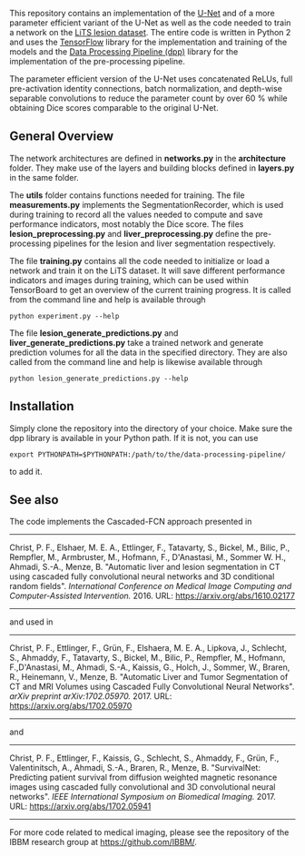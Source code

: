 This repository contains an implementation of the [U-Net](https://arxiv.org/abs/1505.04597) and of a more parameter efficient variant of the U-Net as well as the code needed to train a network on the [LiTS lesion dataset](http://lits-challenge.com/). The entire code is written in Python 2 and uses the [TensorFlow](http://tensorflow.org/) library for the implementation and training of the models and the [Data Processing Pipeline (dpp)](https://github.com/FelixGruen/data-processing-pipeline) library for the implementation of the pre-processing pipeline.

The parameter efficient version of the U-Net uses concatenated ReLUs, full pre-activation identity connections, batch normalization, and depth-wise separable convolutions to reduce the parameter count by over 60 % while obtaining Dice scores comparable to the original U-Net.

## General Overview

The network architectures are defined in **networks.py** in the **architecture** folder. They make use of the layers and building blocks defined in **layers.py** in the same folder.

The **utils** folder contains functions needed for training. The file **measurements.py** implements the SegmentationRecorder, which is used during training to record all the values needed to compute and save performance indicators, most notably the Dice score. The files **lesion_preprocessing.py** and **liver_preprocessing.py** define the pre-processing pipelines for the lesion and liver segmentation respectively.

The file **training.py** contains all the code needed to initialize or load a network and train it on the LiTS dataset. It will save different performance indicators and images during training, which can be used within TensorBoard to get an overview of the current training progress. It is called from the command line and help is available through

    python experiment.py --help

The file **lesion_generate_predictions.py** and **liver_generate_predictions.py** take a trained network and generate prediction volumes for all the data in the specified directory. They are also called from the command line and help is likewise available through

    python lesion_generate_predictions.py --help

## Installation

Simply clone the repository into the directory of your choice. Make sure the dpp library is available in your Python path. If it is not, you can use

    export PYTHONPATH=$PYTHONPATH:/path/to/the/data-processing-pipeline/

to add it.

## See also

The code implements the Cascaded-FCN approach presented in

---

Christ, P. F., Elshaer, M. E. A., Ettlinger, F., Tatavarty, S., Bickel, M., Bilic, P., Rempfler, M., Armbruster, M., Hofmann, F., D'Anastasi, M., Sommer W. H., Ahmadi, S.-A., Menze, B. "Automatic liver and lesion segmentation in CT using cascaded fully convolutional neural networks and 3D conditional random fields". *International Conference on Medical Image Computing and Computer-Assisted Intervention.* 2016. URL: <https://arxiv.org/abs/1610.02177>

---

and used in

---

Christ, P. F., Ettlinger, F., Grün, F., Elshaera, M. E. A., Lipkova, J., Schlecht, S., Ahmaddy, F., Tatavarty, S., Bickel, M., Bilic, P., Rempfler, M., Hofmann, F.,D'Anastasi, M., Ahmadi, S.-A., Kaissis, G., Holch, J., Sommer, W., Braren, R., Heinemann, V., Menze, B. "Automatic Liver and Tumor Segmentation of CT and MRI Volumes using Cascaded Fully Convolutional Neural Networks". *arXiv preprint arXiv:1702.05970.* 2017. URL: <https://arxiv.org/abs/1702.05970>

---

and

---

Christ, P. F., Ettlinger, F., Kaissis, G., Schlecht, S., Ahmaddy, F., Grün, F., Valentinitsch, A., Ahmadi, S.-A., Braren, R., Menze, B. "SurvivalNet: Predicting patient survival from diffusion weighted magnetic resonance images using cascaded fully convolutional and 3D convolutional neural networks". *IEEE International Symposium on Biomedical Imaging.* 2017. URL: <https://arxiv.org/abs/1702.05941>

---

For more code related to medical imaging, please see the repository of the IBBM research group at <https://github.com/IBBM/>.